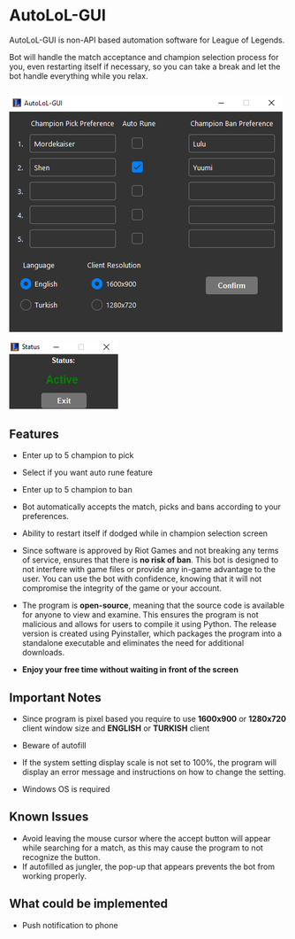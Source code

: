 # AutoLoL-GUI
AutoLoL-GUI is non-API based automation software for League of Legends.

Bot will handle the match acceptance and champion selection process for you, even restarting itself if necessary, so you can take a break and let the bot handle everything while you relax.
##
![Screenshot1](app1.png)

![Screenshot2](app2.png)

## Features
- Enter up to 5 champion to pick

- Select if you want auto rune feature

- Enter up to 5 champion to ban

- Bot automatically accepts the match, picks and bans according to your preferences.

- Ability to restart itself if dodged while in champion selection screen

- Since software is approved by Riot Games and not breaking any terms of service, ensures that there is **no risk of ban**. This bot is designed to not interfere with game files or provide any in-game advantage to the user. You can use the bot with confidence, knowing that it will not compromise the integrity of the game or your account.

- The program is **open-source**, meaning that the source code is available for anyone to view and examine. This ensures the program is not malicious and allows for users to compile it using Python. The release version is created using Pyinstaller, which packages the program into a standalone executable and eliminates the need for additional downloads.

- **Enjoy your free time without waiting in front of the screen**


## Important Notes
- Since program is pixel based you require to use **1600x900** or **1280x720** client window size and **ENGLISH** or **TURKISH** client

- Beware of autofill

- If the system setting display scale is not set to 100%, the program will display an error message and instructions on how to change the setting.

- Windows OS is required

## Known Issues
- Avoid leaving the mouse cursor where the accept button will appear while searching for a match, as this may cause the program to not recognize the button.
- If autofilled as jungler, the pop-up that appears prevents the bot from working properly.

## What could be implemented
- Push notification to phone
